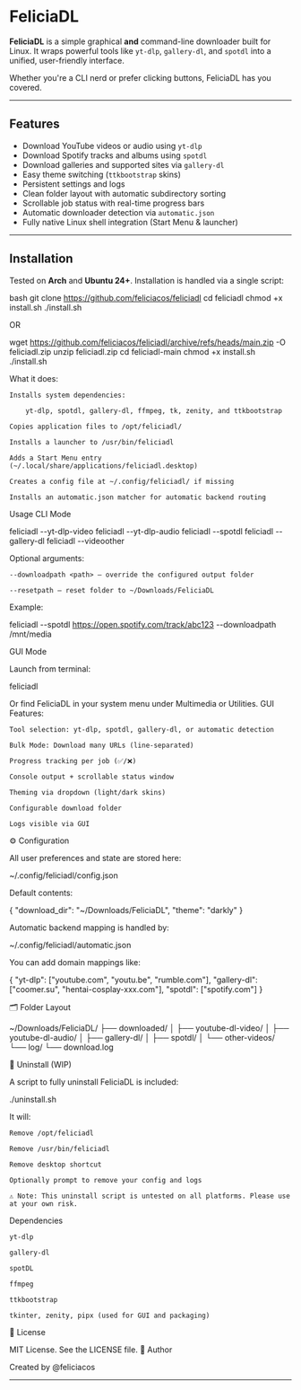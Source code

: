 # FeliciaDL

**FeliciaDL** is a simple graphical **and** command-line downloader built for Linux. It wraps powerful tools like `yt-dlp`, `gallery-dl`, and `spotdl` into a unified, user-friendly interface.

Whether you're a CLI nerd or prefer clicking buttons, FeliciaDL has you covered.

---

## Features

- Download YouTube videos or audio using `yt-dlp`
- Download Spotify tracks and albums using `spotdl`
- Download galleries and supported sites via `gallery-dl`
- Easy theme switching (`ttkbootstrap` skins)
- Persistent settings and logs
- Clean folder layout with automatic subdirectory sorting
- Scrollable job status with real-time progress bars
- Automatic downloader detection via `automatic.json`
- Fully native Linux shell integration (Start Menu & launcher)

---

## Installation

Tested on **Arch** and **Ubuntu 24+**. Installation is handled via a single script:

bash
git clone https://github.com/feliciacos/feliciadl
cd feliciadl
chmod +x install.sh
./install.sh

OR

wget https://github.com/feliciacos/feliciadl/archive/refs/heads/main.zip -O feliciadl.zip
unzip feliciadl.zip
cd feliciadl-main
chmod +x install.sh
./install.sh

What it does:

    Installs system dependencies:

        yt-dlp, spotdl, gallery-dl, ffmpeg, tk, zenity, and ttkbootstrap

    Copies application files to /opt/feliciadl/

    Installs a launcher to /usr/bin/feliciadl

    Adds a Start Menu entry (~/.local/share/applications/feliciadl.desktop)

    Creates a config file at ~/.config/feliciadl/ if missing

    Installs an automatic.json matcher for automatic backend routing

Usage
CLI Mode

feliciadl --yt-dlp-video <url>
feliciadl --yt-dlp-audio <url>
feliciadl --spotdl <url>
feliciadl --gallery-dl <url>
feliciadl --videoother <url>

Optional arguments:

    --downloadpath <path> — override the configured output folder

    --resetpath — reset folder to ~/Downloads/FeliciaDL

Example:

feliciadl --spotdl https://open.spotify.com/track/abc123 --downloadpath /mnt/media

GUI Mode

Launch from terminal:

feliciadl

Or find FeliciaDL in your system menu under Multimedia or Utilities.
GUI Features:

    Tool selection: yt-dlp, spotdl, gallery-dl, or automatic detection

    Bulk Mode: Download many URLs (line-separated)

    Progress tracking per job (✅/❌)

    Console output + scrollable status window

    Theming via dropdown (light/dark skins)

    Configurable download folder

    Logs visible via GUI

⚙️ Configuration

All user preferences and state are stored here:

~/.config/feliciadl/config.json

Default contents:

{
  "download_dir": "~/Downloads/FeliciaDL",
  "theme": "darkly"
}

Automatic backend mapping is handled by:

~/.config/feliciadl/automatic.json

You can add domain mappings like:

{
  "yt-dlp": ["youtube.com", "youtu.be", "rumble.com"],
  "gallery-dl": ["coomer.su", "hentai-cosplay-xxx.com"],
  "spotdl": ["spotify.com"]
}

🗂 Folder Layout

~/Downloads/FeliciaDL/
├── downloaded/
│   ├── youtube-dl-video/
│   ├── youtube-dl-audio/
│   ├── gallery-dl/
│   ├── spotdl/
│   └── other-videos/
└── log/
    └── download.log

🧹 Uninstall (WIP)

A script to fully uninstall FeliciaDL is included:

./uninstall.sh

It will:

    Remove /opt/feliciadl

    Remove /usr/bin/feliciadl

    Remove desktop shortcut

    Optionally prompt to remove your config and logs

    ⚠️ Note: This uninstall script is untested on all platforms. Please use at your own risk.

Dependencies

    yt-dlp

    gallery-dl

    spotDL

    ffmpeg

    ttkbootstrap

    tkinter, zenity, pipx (used for GUI and packaging)

📄 License

MIT License. See the LICENSE file.
👤 Author

Created by @feliciacos


---
